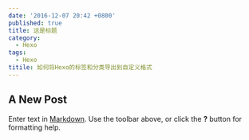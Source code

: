 ```yaml
---
date: '2016-12-07 20:42 +0800'
published: true
title: 这是标题
category:
  - Hexo
tags:
  - Hexo
titile: 如何将Hexo的标签和分类导出到自定义格式
---
```

## A New Post

Enter text in [Markdown](http://daringfireball.net/projects/markdown/). Use the toolbar above, or click the **?** button for formatting help.
